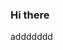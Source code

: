 ### Hi there
addddddd
<!--
**duruSS/duruSS** is a ✨ _special_ ✨ repository because its `README.md` (this file) appears on your GitHub profile.
- 🔭 I’m currently working at Bilkent University
- 🌱 I’m currently learning how to code :)
- ♏ I was born in 2002 
- 💬 Ask me about anything
- 😄 Pronouns: VantaBlack
- ⚡ Fun fact: I am a national dancer 💃
-->

